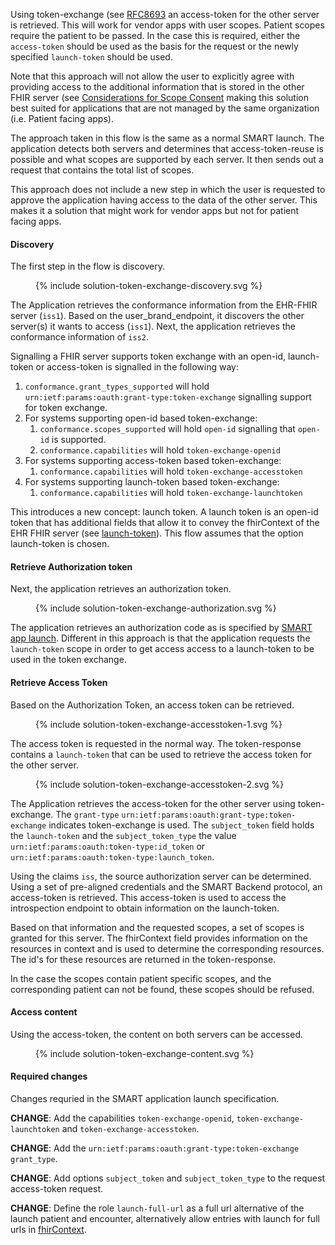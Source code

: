 Using token-exchange (see [RFC8693](https://www.rfc-editor.org/rfc/rfc8693.html) an access-token for the other server is retrieved. This will work for vendor apps with user scopes. Patient scopes require the patient to be passed. In the case this is required, either the `access-token` should be used as the basis for the request or the newly specified `launch-token` should be used.

Note that this approach will not allow the user to explicitly agree with providing access to the additional information that is stored in the other FHIR server (see [Considerations for Scope Consent](https://www.hl7.org/fhir/smart-app-launch/best-practices.html#considerations-for-scope-consent) making this solution best suited for applications that are not managed by the same organization (i.e. Patient facing apps).

The approach taken in this flow is the same as a normal SMART launch. The application detects both servers and determines that access-token-reuse is possible and what scopes are supported by each server. It then sends out a request that contains the total list of scopes.

This approach does not include a new step in which the user is requested to approve the application having access to the data of the other server. This makes it a solution that might work for vendor apps but not for patient facing apps.


#### Discovery 

The first step in the flow is discovery.

<figure>
  {% include solution-token-exchange-discovery.svg %}
</figure>

The Application retrieves the conformance information from the EHR-FHIR server (`iss1`). Based on the user_brand_endpoint, it discovers the other server(s) it wants to access (`iss1`). Next, the application retrieves the conformance information of `iss2`.

Signalling a FHIR server supports token exchange with an open-id, launch-token or access-token is signalled in the following way:

1. `conformance.grant_types_supported` will hold `urn:ietf:params:oauth:grant-type:token-exchange` signalling support for token exchange.
2. For systems supporting open-id based token-exchange:
   1. `conformance.scopes_supported` will hold `open-id` signalling that `open-id` is supported.
   2. `conformance.capabilities` will hold `token-exchange-openid` 
3. For systems supporting access-token based token-exchange:
   1. `conformance.capabilities` will hold `token-exchange-accesstoken` 
4. For systems supporting launch-token based token-exchange:
   1. `conformance.capabilities` will hold `token-exchange-launchtoken` 

This introduces a new concept: launch token. A launch token is an open-id token that has additional fields that allow it to convey the fhirContext of the EHR FHIR server (see [launch-token](spec-launch-token.html)). This flow assumes that the option launch-token is chosen.

#### Retrieve Authorization token

Next, the application retrieves an authorization token.

<figure>
  {% include solution-token-exchange-authorization.svg %}
</figure>

The application retrieves an authorization code as is specified by [SMART app launch](https://www.hl7.org/fhir/smart-app-launch/app-launch.html#obtain-authorization-code). Different in this approach is that the application requests the `launch-token` scope in order to get access access to a launch-token to be used in the token exchange. 

#### Retrieve Access Token

Based on the Authorization Token, an access token can be retrieved.

<figure>
  {% include solution-token-exchange-accesstoken-1.svg %}
</figure>

The access token is requested in the normal way. The token-response contains a `launch-token` that can be used to retrieve the access token for the other server.

<figure>
  {% include solution-token-exchange-accesstoken-2.svg %}
</figure>

The Application retrieves the access-token for the other server using token-exchange. The `grant-type` `urn:ietf:params:oauth:grant-type:token-exchange` indicates token-exchange is used. The `subject_token` field holds the `launch-token` and the `subject_token_type` the value `urn:ietf:params:oauth:token-type:id_token` or `urn:ietf:params:oauth:token-type:launch_token`.

Using the claims `iss`, the source authorization server can be determined. Using a set of pre-aligned credentials and the SMART Backend protocol, an access-token is retrieved. This access-token is used to access the introspection endpoint to obtain information on the launch-token.

Based on that information and the requested scopes, a set of scopes is granted for this server. The fhirContext field provides information on the resources in context and is used to determine the corresponding resources. The id's for these resources are returned in the token-response.

In the case the scopes contain patient specific scopes, and the corresponding patient can not be found, these scopes should be refused.

#### Access content

Using the access-token, the content on both servers can be accessed.

<figure>
  {% include solution-token-exchange-content.svg %}
</figure>

#### Required changes

Changes requried in the SMART application launch specification.

**CHANGE**: Add the capabilities `token-exchange-openid`, `token-exchange-launchtoken` and `token-exchange-accesstoken`.

**CHANGE**: Add the `urn:ietf:params:oauth:grant-type:token-exchange` `grant_type`.

**CHANGE**: Add options `subject_token` and `subject_token_type` to the request access-token request.

**CHANGE**: Define the role `launch-full-url` as a full url alternative of the launch patient and encounter, alternatively allow entries with launch for full urls in [fhirContext](https://hl7.org/fhir/smart-app-launch/scopes-and-launch-context.html#fhircontext-exp).
